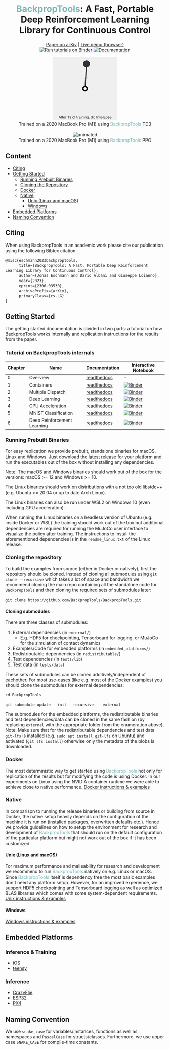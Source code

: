 <div align="center">
  <center><h1><span style="color:#7DB9B6">BackpropTools</span>: A Fast, Portable Deep Reinforcement Learning Library for Continuous Control</h1></center>
</div>

<p align="center">
  <a href="https://arxiv.org/abs/2306.03530">Paper on arXiv</a> | <a href="https://backprop.tools">Live demo (browser)</a> 
  </br>
  <a href="https://mybinder.org/v2/gh/BackpropTools/documentation/binder?labpath=01-Containers.ipynb">
  <img src="https://mybinder.org/badge_logo.svg" alt="Run tutorials on Binder">
  </a>
  <a href="https://backproptools.readthedocs.io">
  <img src="https://img.shields.io/badge/Documentation-Read%20the%20Docs-blue.svg" alt="Documentation">
  </a>
</p>



<div align="center">
<img src="https://github.com/BackpropTools/media/blob/master/pendulum_v1_inference.gif" alt="animated" height='200'/>
</div>
<div align="center">
    Trained on a 2020 MacBook Pro (M1) using <span style="color:#7DB9B6">BackpropTools</span> TD3
</div>
</br>
<div align="center">
<img src="https://github.com/BackpropTools/media/blob/master/backprop_tools_mujoco_ant_ppo.gif" alt="animated" height='300'/>  
</div>

<div align="center">
    Trained on a 2020 MacBook Pro (M1) using <span style="color:#7DB9B6">BackpropTools</span> PPO
</div>





## Content
- [Citing](#citing)
- [Getting Started](#getting-started)
  - [Running Prebuilt Binaries](#running-prebuilt-binaries)
  - [Cloning the Repository](#cloning-the-repository)
  - [Docker](#docker)
  - [Native](#native)
    - [Unix (Linux and macOS)](#unix-linux-and-macos)
    - [Windows](#windows)
- [Embedded Platforms](#embedded-platforms)
- [Naming Convention](#naming-convention)
## Citing
When using BackpropTools in an academic work please cite our publication using the following Bibtex citation:
```
@misc{eschmann2023backproptools,
      title={BackpropTools: A Fast, Portable Deep Reinforcement Learning Library for Continuous Control}, 
      author={Jonas Eschmann and Dario Albani and Giuseppe Loianno},
      year={2023},
      eprint={2306.03530},
      archivePrefix={arXiv},
      primaryClass={cs.LG}
}
```
## Getting Started
The getting started documentation is divided in two parts: a tutorial on how BackpropTools works internally and replication instructions for the results from the paper. 
### Tutorial on BackpropTools internals
| Chapter | Name | Documentation | Interactive Notebook |
| ------- | ---- | ------------  | ---- |
| 0 | Overview                    | [readthedocs](https://backproptools.readthedocs.io/en/latest/overview.html)                           | -
| 1 | Containers                  | [readthedocs](https://backproptools.readthedocs.io/en/latest/01-Containers.html)                      | [![Binder](https://mybinder.org/badge_logo.svg)](https://mybinder.org/v2/gh/BackpropTools/documentation/binder?labpath=01-Containers.ipynb) | 
| 2 | Multiple Dispatch           | [readthedocs](https://backproptools.readthedocs.io/en/latest/02-Multiple%20Dispatch.html)             | [![Binder](https://mybinder.org/badge_logo.svg)](https://mybinder.org/v2/gh/BackpropTools/documentation/binder?labpath=02-Multiple%20Dispatch.ipynb) | 
| 3 | Deep Learning               | [readthedocs](https://backproptools.readthedocs.io/en/latest/03-Deep%20Learning.html)                 | [![Binder](https://mybinder.org/badge_logo.svg)](https://mybinder.org/v2/gh/BackpropTools/documentation/binder?labpath=03-Deep%20Learning.ipynb) | 
| 4 | CPU Acceleration            | [readthedocs](https://backproptools.readthedocs.io/en/latest/04-CPU%20Acceleration.html)              | [![Binder](https://mybinder.org/badge_logo.svg)](https://mybinder.org/v2/gh/BackpropTools/documentation/binder?labpath=04-CPU%20Acceleration.ipynb) | 
| 5 | MNIST Classification        | [readthedocs](https://backproptools.readthedocs.io/en/latest/05-MNIST%20Classification.html)          | [![Binder](https://mybinder.org/badge_logo.svg)](https://mybinder.org/v2/gh/BackpropTools/documentation/binder?labpath=05-MNIST%20Classification.ipynb) | 
| 6 | Deep Reinforcement Learning | [readthedocs](https://backproptools.readthedocs.io/en/latest/06-Deep%20Reinforcement%20Learning.html) | [![Binder](https://mybinder.org/badge_logo.svg)](https://mybinder.org/v2/gh/BackpropTools/documentation/binder?labpath=06-Deep%20Reinforcement%20Learning.ipynb) | 
### Running Prebuilt Binaries
For easy replication we provide prebuilt, standalone binaries for macOS, Linux and Windows. Just download the [latest release](https://github.com/BackpropTools/BackpropTools/releases/) for your platform and run the executables out of the box without installing any dependencies. 

Note: The macOS and Windows binaries should work out of the box for the versions: macOS >= 12 and Windows >= 10. 

The Linux binaries should work on distributions with a not too old libstdc++ (e.g. Ubuntu >= 20.04 or up to date Arch Linux). 

The Linux binaries can also be run under WSL2 on Windows 10 (even including GPU acceleration). 

When running the Linux binaries on a headless version of Ubuntu (e.g. inside Docker or WSL) the training should work out of the box but additional dependencies are required for running the MuJoCo user interface to visualize the policy after training. The instructions to install the aforementioned dependencies is in the `readme_linux.txt` of the Linux release. 

### Cloning the repository
To build the examples from source (either in Docker or natively), first the repository should be cloned.
Instead of cloning all submodules using `git clone --recursive` which takes a lot of space and bandwidth we recommend cloning the main repo containing all the standalone code for `BackpropTools` and then cloning the required sets of submodules later:
```
git clone https://github.com/BackpropTools/BackpropTools.git
```
#### Cloning submodules
There are three classes of submodules:
1. External dependencies (in `external/`)
   * E.g. HDF5 for checkpointing, Tensorboard for logging, or MuJoCo for the simulation of contact dynamics
2. Examples/Code for embedded platforms (in `embedded_platforms/`)
3. Redistributable dependencies (in `redistributable/`)
4. Test dependencies (in `tests/lib`)
4. Test data (in `tests/data`)

These sets of submodules can be cloned additively/independent of eachother.
For most use-cases (like e.g. most of the Docker examples) you should clone the submodules for external dependencies:
```
cd BackpropTools
```
```
git submodule update --init --recursive -- external
```

The submodules for the embedded platforms, the redistributable binaries and test dependencies/data can be cloned in the same fashion (by replacing `external` with the appropriate folder from the enumeration above). 
Note: Make sure that for the redistributable dependencies and test data `git-lfs` is installed (e.g. `sudo apt install git-lfs` on Ubuntu) and activated (`git lfs install`) otherwise only the metadata of the blobs is downloaded.

### Docker
The most deterministic way to get started using <span style="color:#7DB9B6">BackpropTools</span> not only for replication of the results but for modifying the code is using Docker. In our experiments on Linux using the NVIDIA container runtime we were able to achieve close to native performance.
[Docker instructions & examples](examples/docker/README.MD)

### Native
In comparison to running the release binaries or building from source in Docker, the native setup heavily depends on the configuration of the machine it is run on (installed packages, overwritten defaults etc.). Hence we provide guidelines on how to setup the environment for research and development of <span style="color:#7DB9B6">BackpropTools</span> that should run on the default configuration of the particular platform but might not work out of the box if it has been customized.  
#### Unix (Linux and macOS)
For maximum performance and malleability for research and development we recommend to run <span style="color:#7DB9B6">BackpropTools</span> natively on e.g. Linux or macOS. Since <span style="color:#7DB9B6">BackpropTools</span> itself is dependency free the most basic examples don't need any platform setup. However, for an improved experience, we support HDF5 checkpointing and Tensorboard logging as well as optimized BLAS libraries which comes with some system-dependent requirements. 
[Unix instructions & examples](examples/unix/README.MD)

#### Windows
[Windows instructions & examples](examples/windows/README.MD)

## Embedded Platforms
### Inference & Training
- [iOS](https://github.com/BackpropTools/iOS)
- [teensy](https://github.com/BackpropTools/teensy)
### Inference
- [CrazyFlie](embedded_platforms/crazyflie)
- [ESP32](https://github.com/BackpropTools/esp32)
- [PX4](https://github.com/BackpropTools/backprop_tools_px4)

## Naming Convention
We use `snake_case` for variables/instances, functions as well as namespaces and `PascalCase` for structs/classes. Furthermore, we use upper case `SNAKE_CASE` for compile-time constants. 
